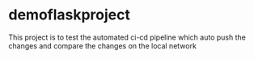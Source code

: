 # demoflaskproject
This project is to test the automated ci-cd pipeline which auto push the changes and compare the changes on the local network
